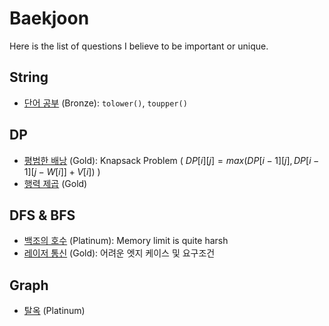 # Baekjoon

Here is the list of questions I believe to be important or unique.

## String

- [단어 공부](https://www.acmicpc.net/problem/1157) (Bronze): `tolower()`, `toupper()`

## DP

- [평범한 배낭](https://www.acmicpc.net/problem/12865) (Gold): Knapsack Problem ( $DP[i][j] = max(DP[i - 1][j], DP[i - 1][j - W[i]] + V[i])$ )
- [행력 제곱](https://www.acmicpc.net/problem/10830) (Gold)

## DFS & BFS

- [백조의 호수](https://www.acmicpc.net/problem/3197) (Platinum): Memory limit is quite harsh
- [레이저 통신](https://www.acmicpc.net/problem/6087) (Gold): 어려운 엣지 케이스 및 요구조건

## Graph

- [탈옥](https://www.acmicpc.net/problem/9376) (Platinum)
